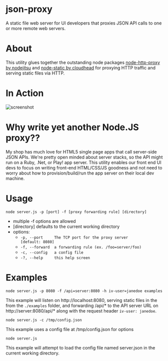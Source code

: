 json-proxy
==========

A static file web server for UI developers that proxies JSON API
calls to one or more remote web servers.

# About
This utility glues together the outstanding node packages 
[node-http-proxy by nodejitsu](https://github.com/nodejitsu/node-http-proxy) 
and [node-static by cloudhead](https://github.com/cloudhead/node-static) for 
proxying HTTP traffic and serving static files via HTTP.

# In Action
![screenshot](https://raw.github.com/wiki/steve-jansen/json-proxy/screenshot.png)

# Why write yet another Node.JS proxy??
My shop has much love for HTML5 single page apps that call server-side JSON APIs.
We're pretty open minded about server stacks, so the API might run on a Ruby, .Net,
or Play! app server.  This utility enables our front end UI devs to focus on writing
front-end HTML/CSS/JS goodness and not need to worry about how to provision/build/run
the app server on their local dev machine.

# Usage
`node server.js -p [port] -f [proxy forwarding rule] [directory]`

* multiple -f options are allowed
* [directory] defaults to the current working directory
* options:
  * `-p, --port     The TCP port for the proxy server        [default: 8080]`
  * `-f, --forward  a forwarding rule (ex. /foo=server/foo)`
  * `-c, --config   a config file`                      
  * `-?, --help     this help screen`


# Examples
`node server.js -p 8080 -f /api=server:8080 -h iv-user=janedoe examples`

This example will listen on http://localhost:8080, serving static files in
the from the `./examples` folder, and forwarding /api/* to the API server URL
on http://server:8080/api/* along with the request header `iv-user: janedoe`.

`node server.js -c /tmp/config.json`

This example uses a config file at /tmp/config.json for options

`node server.js`

This example will attempt to load the config file named server.json in
the current working directory.
